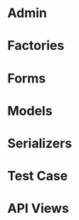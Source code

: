 # Admin
<!-- 
::: django_project.species.admin
    handler: python
    options:
        docstring_style: sphinx
        heading_level: 1
        show_source: true -->


# Factories

<!-- ::: django_project.species.factories
    handler: python
    options:
        docstring_style: sphinx
        heading_level: 1
        show_source: true
 -->

# Forms

<!-- ::: django_project.species.forms
    handler: python
    options:
        docstring_style: sphinx
        heading_level: 1
        show_source: true -->


# Models
<!-- 
::: django_project.species.models
    handler: python
    options:
        docstring_style: sphinx
        heading_level: 1
        show_source: true -->


# Serializers

<!-- ::: django_project.species.serializers
    handler: python
    options:
        docstring_style: sphinx
        heading_level: 1
        show_source: true -->


# Test Case

<!-- ::: django_project.species.test_species_models
    handler: python
    options:
        docstring_style: sphinx
        heading_level: 1
        show_source: true


 -->

# API Views
<!-- ::: django_project.frontend.api_views.data_table
    handler: python
    options:
        docstring_style: sphinx
        heading_level: 1
        show_source: true


::: django_project.frontend.api_views.map
    handler: python
    options:
        docstring_style: sphinx
        heading_level: 1
        show_source: true


::: django_project.frontend.api_views.metrics
    handler: python
    options:
        docstring_style: sphinx
        heading_level: 1
        show_source: true


::: django_project.frontend.api_views.population
    handler: python
    options:
        docstring_style: sphinx
        heading_level: 1
        show_source: true


::: django_project.frontend.api_views.property
    handler: python
    options:
        docstring_style: sphinx
        heading_level: 1
        show_source: true


::: django_project.frontend.api_views.upload
    handler: python
    options:
        docstring_style: sphinx
        heading_level: 1
        show_source: true


# Filters

::: django_project.frontend.filters.data_table
    handler: python
    options:
        docstring_style: sphinx
        heading_level: 1
        show_source: true

::: django_project.frontend.filters.metrics
    handler: python
    options:
        docstring_style: sphinx
        heading_level: 1
        show_source: true


# Models
::: django_project.frontend.models.base_task
    handler: python
    options:
        docstring_style: sphinx
        heading_level: 1
        show_source: true


::: django_project.frontend.models.boundary_search
    handler: python
    options:
        docstring_style: sphinx
        heading_level: 1
        show_source: true


::: django_project.frontend.models.context_layer
    handler: python
    options:
        docstring_style: sphinx
        heading_level: 1
        show_source: true


::: django_project.frontend.models.parcels
    handler: python
    options:
        docstring_style: sphinx
        heading_level: 1
        show_source: true


::: django_project.frontend.models.upload
    handler: python
    options:
        docstring_style: sphinx
        heading_level: 1
        show_source: true


# Views

::: django_project.frontend.views.about
    handler: python
    options:
        docstring_style: sphinx
        heading_level: 1
        show_source: true


::: django_project.frontend.views.base_view
    handler: python
    options:
        docstring_style: sphinx
        heading_level: 1
        show_source: true


::: django_project.frontend.views.contact
    handler: python
    options:
        docstring_style: sphinx
        heading_level: 1
        show_source: true


::: django_project.frontend.views.help
    handler: python
    options:
        docstring_style: sphinx
        heading_level: 1
        show_source: true


::: django_project.frontend.views.home
    handler: python
    options:
        docstring_style: sphinx
        heading_level: 1
        show_source: true


::: django_project.frontend.views.map
    handler: python
    options:
        docstring_style: sphinx
        heading_level: 1
        show_source: true


::: django_project.frontend.views.online_form
    handler: python
    options:
        docstring_style: sphinx
        heading_level: 1
        show_source: true


::: django_project.frontend.views.switch_organisation
    handler: python
    options:
        docstring_style: sphinx
        heading_level: 1
        show_source: true


::: django_project.frontend.views.users
    handler: python
    options:
        docstring_style: sphinx
        heading_level: 1
        show_source: true -->